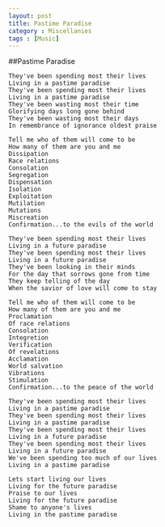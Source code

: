 ```yaml
---
layout: post
title: Pastime Paradise
category : Miscellanies
tags : [Music]
---
```


##Pastime Paradise 

	They've been spending most their lives
	Living in a pastime paradise
	They've been spending most their lives
	Living in a pastime paradise
	They've been wasting most their time
	Glorifying days long gone behind
	They've been wasting most their days
	In remembrance of ignorance oldest praise
	
	Tell me who of them will come to be
	How many of them are you and me
	Dissipation
	Race relations
	Consolation
	Segregation
	Dispensation
	Isolation
	Exploitation
	Mutilation
	Mutations
	Miscreation
	Confirmation...to the evils of the world
	
	They've been spending most their lives
	Living in a future paradise
	They've been spending most their lives
	Living in a future paradise
	They've been looking in their minds
	For the day that sorrows gone from time
	They keep telling of the day
	When the savior of love will come to stay
	
	Tell me who of them will come to be
	How many of them are you and me
	Proclamation
	Of race relations
	Consolation
	Integretion
	Verification
	Of revelations
	Acclamation
	World salvation
	Vibrations
	Stimulation
	Confirmation...to the peace of the world
	
	They've been spending most their lives
	Living in a pastime paradise
	They've been spending most their lives
	Living in a pastime paradise
	They've been spending most their lives
	Living in a future paradise
	They've been spending most their lives
	Living in a future paradise
	We've been spending too much of our lives
	Living in a pastime paradise
	
	Lets start living our lives
	Living for the future paradise
	Praise to our lives
	Living for the future paradise
	Shame to anyone's lives
	Living in the pastime paradise





